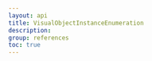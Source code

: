 ```yaml
---
layout: api
title: VisualObjectInstanceEnumeration
description: 
group: references
toc: true
---
```

